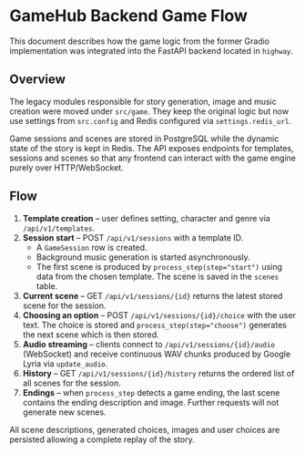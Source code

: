 # GameHub Backend Game Flow

This document describes how the game logic from the former Gradio
implementation was integrated into the FastAPI backend located in
`highway`.

## Overview

The legacy modules responsible for story generation, image and music
creation were moved under `src/game`. They keep the original logic but
now use settings from `src.config` and Redis configured via
`settings.redis_url`.

Game sessions and scenes are stored in PostgreSQL while the dynamic
state of the story is kept in Redis. The API exposes endpoints for
templates, sessions and scenes so that any frontend can interact with
the game engine purely over HTTP/WebSocket.

## Flow

1. **Template creation** – user defines setting, character and genre via
   `/api/v1/templates`.
2. **Session start** – POST `/api/v1/sessions` with a template ID.
   - A `GameSession` row is created.
   - Background music generation is started asynchronously.
   - The first scene is produced by `process_step(step="start")` using
     data from the chosen template.  The scene is saved in the `scenes`
     table.
3. **Current scene** – GET `/api/v1/sessions/{id}` returns the latest
   stored scene for the session.
4. **Choosing an option** – POST `/api/v1/sessions/{id}/choice` with the
   user text.  The choice is stored and `process_step(step="choose")`
   generates the next scene which is then stored.
5. **Audio streaming** – clients connect to
   `/api/v1/sessions/{id}/audio` (WebSocket) and receive continuous WAV
   chunks produced by Google Lyria via `update_audio`.
6. **History** – GET `/api/v1/sessions/{id}/history` returns the ordered
   list of all scenes for the session.
7. **Endings** – when `process_step` detects a game ending, the last
   scene contains the ending description and image. Further requests will
   not generate new scenes.

All scene descriptions, generated choices, images and user choices are
persisted allowing a complete replay of the story.
